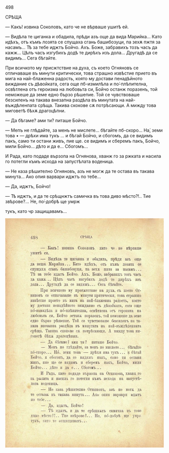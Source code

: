 ﻿498

СРѢЩА

— Какъ! извика Соколовъ, като че не вѣрваше ушитѣ ей.

— Видѣла те циганка и обадила, прѣди азъ още да вида Марийка... Като идѣхъ, отъ къмъ лозята се спущаха сгань башибозуци, па зехѫ пжтя за насамъ... Тѣ за тебе иджтъ Бойчо. Ахъ. Боже, забравихъ тозъ часъ да кажж... Цѣлъ часъ изгубихъ додѣ те дирѣхъ изъ дола... Другадѣ да се видимъ... Сега бѣгайте.

При всичкото му присжтствие на духа, съ което Огняновъ се отличаваше въ минути критически, това страшно извѣстие прието въ мига на най-блаженна радость, която му достави пенадѣйното виждание съ дѣвойката, сега още пб-измилѣла и по́-плѣпителна, освѣтлена отъ героизма на любовьта си, Бойчо останж поразенъ, той неможеше да земе едно бързо рѣшепие. Той се чувствоваше безсиленъ на такава внезапна раздѣла въ минутата на най-въждѣленпата срѣща. Такива скокове сѫ потрѣсающи. А мижду това миговетѣ бѣхѫ драгоцѣпни.

— Да бѣгаме? ами ти? питаше Бойчо.

— Мепъ не глѣдайте, за менъ не мислете... бѣгайте пб-скоро... На́, земи това • — дрѣхи има тукъ ... и бѣгай Бойчо, и сбогомъ, да се видимъ пакъ, само ти остани живъ, пие ще. се видимъ и сберемъ пакъ, Бойчо, мили Бойчо... дѣто и да е... Сбогомъ...

И Рада, като подаде вързопа на Огнянова, хванж го за ржката и насила го потегли къмъ исхода на запустѣлата воденица.

— Не каза рѣшително Огняновъ, азъ не могж да те остава въ такава минута... Ако опия варвари иджтъ по тебе...

— Да, иджтъ, Бойчо!

— Тѣ иджтъ, и да те срѣщнжтъ самичка въ това диво мѣсто?!.. Тие звѣрове?... Не, по́-добрѣ ще умрж

тукъ, като чр защищавамъ...

![original](images/551.jpg)

